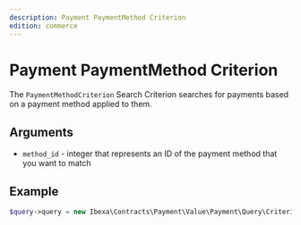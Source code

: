 ```yaml
---
description: Payment PaymentMethod Criterion
edition: commerce
---
```


# Payment PaymentMethod Criterion

The `PaymentMethodCriterion` Search Criterion searches for payments based on a payment method applied to them.

## Arguments

- `method_id` - integer that represents an ID of the payment method that you want to match

## Example

``` php
$query->query = new Ibexa\Contracts\Payment\Value\Payment\Query\Criterion\PaymentMethodCriterion(2);
```